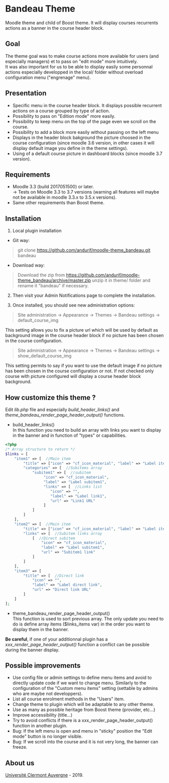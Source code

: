 Bandeau Theme
==================================
Moodle theme and child of Boost theme. It will display courses recurrents actions as a banner in the course header block.

Goal
------------
The theme goal was to make course actions more available for users (and especially managers) et to pass on "edit mode" more intuitively. <br/>
It was also important for us to be able to display easily some personnal actions especially developped in the local/ folder without overload configuration menu ("engrenage" menu).

Presentation
------------
- Specific menu in the course header block. It displays possible recurrent actions on a course grouped by type of action. 
- Possibility to pass on "Edition mode" more easily.
- Possibility to keep menu on the top of the page even we scroll on the course.
- Possibility to add a block more easily without passing on the left menu
- Displays in the header block bakground the picture choosed in the course configuration (since moodle 3.6 version, in other cases it will display default image you define in the theme settings).
- Using of a default course picture in dashboard blocks (since moodle 3.7 version).

Requirements
------------
- Moodle 3.3 (build 2017051500) or later.<br/>
-> Tests on Moodle 3.3 to 3.7 versions (warning all features will maybe not be available in moodle 3.3.x to 3.5.x versions).<br/>
- Same other requirements than Boost theme.

Installation
------------
1. Local plugin installation

- Git way:
> git clone https://github.com/andurif/moodle-theme_bandeau.git bandeau

- Download way:
> Download the zip from https://github.com/andurif/moodle-theme_bandeau/archive/master.zip unzip it in theme/ folder and rename it "bandeau" if necessary.
  
2. Then visit your Admin Notifications page to complete the installation.

3. Once installed, you should see new administration options:

> Site administration -> Appearance -> Themes -> Bandeau settings -> default_course_img

This setting allows you to fix a picture url which will be used by default as background image in the course header block if no picture has been chosen in the course configuration.

> Site administration -> Appearance -> Themes -> Bandeau settings -> show_default_course_img

This setting permits to say if you want to use the default image if no picture has been chosen in the course configuration or not. If not checked only course with picture configured will display a course header block background.

How customize this theme ?
-----
Edit <i>lib.php</i> file and especially <i>build_header_links()</i> and <i>theme_bandeau_render_page_header_output()</i> functions.

- build_header_links()<br/>
In this function you need to build an array with links you want to display in the banner and in function of "types" or capabilities.<br/>
```php
<?php
/* Array structure to return */
$links = [
    "item1" => [  //Main item
        "title" => ["icon" => "cf_icon_material", "label" => "Label item1"],
        "categories" => [  //Subitems array
            "subitem1" => [  //subitem
                 "icon" => "cf_icon_material",
                 "label" => "Label subitem1",
                 "links" => [  //Links list
                    "icon" => "",
                    "label" => "Label link1",
                    "url" => "Link1 URL"
                 ]
            ]
        ]
    ],
    "item2" => [  //Main item
        "title" => ["icon" => "cf_icon_material", "label" => "Label item2"],
        "links" => [  //Subitem links array
            [  //Direct subitem
                "icon" => "cf_icon_material",
                "label" => "Label subitem1",
                "url" => "Subitem1 link"
            ]
        ]
    ],
    "item3" => [
        "title" => [  //Direct link
            "icon" => "",
            "label" => "Label direct link",
            "url" => "Direct link URL"
        ]
    ]
];
```

- theme_bandeau_render_page_header_output()<br/>
This function is used to sort previous array. The only update you need to do is define array items ($links_items var) in the order you want to display them in the banner. 

<strong>Be careful</strong>, if one of your additionnal plugin has a <i>xxx_render_page_header_output()</i> function a conflict can be possible during the banner display.

Possible improvements
-----
- Use config file or admin settings to define menu items and avoid to directly update code if we want to change menu. Similarly to the configuration of the "Custom menu items" setting (settable by admins who are maybe not developpers).
- List all course enrolment methods in the "Users" item.
- Change theme to plugin which will be adaptable to any other theme.
- Use as many as possible heritage from Boost theme (provider, etc...)
- Improve accessibility (title...)
- Try to avoid conflicts if there is a xxx_render_page_header_output() function in another plugin.
- Bug: If the left menu is open and menu in "sticky" position the "Edit mode" button is no longer visible.
- Bug: If we scroll into the course and it is not very long, the banner can freeze.

About us
------
<a href="https://www.uca.fr">Université Clermont Auvergne</a> - 2019.<br/>
